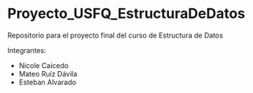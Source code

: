 # Proyecto_USFQ_EstructuraDeDatos
Repositorio para el proyecto final del curso de Estructura de Datos

Integrantes:
  - Nicole Caicedo
  - Mateo Ruíz Dávila
  - Esteban Alvarado
